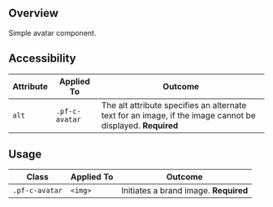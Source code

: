 ## Overview

Simple avatar component.

## Accessibility

| Attribute | Applied To | Outcome |
| -- | -- | -- |
| `alt` | `.pf-c-avatar` | The alt attribute specifies an alternate text for an image, if the image cannot be displayed. **Required** |


## Usage

| Class | Applied To | Outcome |
| -- | -- | -- |
| `.pf-c-avatar` | `<img>` |  Initiates a brand image. **Required** |